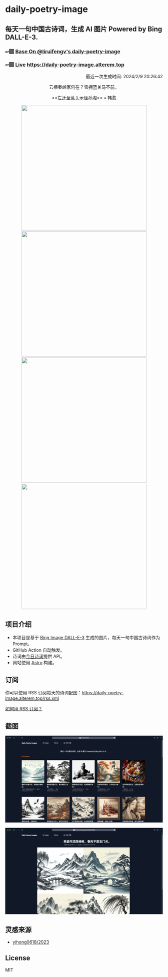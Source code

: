 
# daily-poetry-image

## 每天一句中国古诗词，生成 AI 图片 Powered by Bing DALL-E-3.

### 👉🏽 [Base On @liruifengv's daily-poetry-image](https://github.com/liruifengv/daily-poetry-image)

### 👉🏽 [Live](https://daily-poetry-image.alterem.top/) https://daily-poetry-image.alterem.top

<p align="right">
  最近一次生成时间: 2024/2/9 20:26:42
</p>
<p align="center">
云横秦岭家何在？雪拥蓝关马不前。
</p>
<p align="center">
<<左迁至蓝关示侄孙湘>> • 韩愈
</p>
<p align="center">
<img src="https://tse4.mm.bing.net/th/id/OIG3.JYpAuq2U8YkvYRG65SII" height="400" width="400" />
<img src="https://tse2.mm.bing.net/th/id/OIG3.UoUHBLGnbtuEAQvDjHv_" height="400" width="400" />
<img src="https://tse1.mm.bing.net/th/id/OIG3.WUxwITyOO6TeT2ZxDIOh" height="400" width="400" />
<img src="https://tse1.mm.bing.net/th/id/OIG3.qOZZnyEXzlDQmdZCghSW" height="400" width="400" />
</p>

## 项目介绍

-   本项目是基于 [Bing Image DALL-E-3](https://www.bing.com/images/create) 生成的图片，每天一句中国古诗词作为 Prompt。
-   GitHub Action 自动触发。
-   诗词由[今日诗词](https://www.jinrishici.com/)提供 API。
-   网站使用 [Astro](https://astro.build) 构建。

## 订阅

你可以使用 RSS 订阅每天的诗词配图：https://daily-poetry-image.alterem.top/rss.xml

[如何用 RSS 订阅？](https://zhuanlan.zhihu.com/p/55026716)

## 截图

![图片列表](./screenshots/Snipaste_2023-12-28_21-00-26.png)

![图片详情](./screenshots/Snipaste_2023-12-28_21-00-53.png)

## 灵感来源

-   [yihong0618/2023](https://github.com/yihong0618/2023)

## License

MIT
